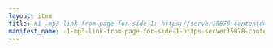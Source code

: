 ```yaml
---
layout: item
title: #1 .mp3 link from page for side 1: https://server15878.contentdm.oclc.org/dmwebservices/index.php?q=dmGetStreamingFile/p15878coll1/34.mp3/byte/json
manifest_name: -1-mp3-link-from-page-for-side-1-https-server15878-contentdm-oclc-org-dmwebservices-index-php-q-dmgetstreamingfile-p15878coll1-34-mp3-byte-json
---
```

<!-- Add an essay or interpretive material below this line,
using HTML or markdown.  Do not modify this file above this line -->
